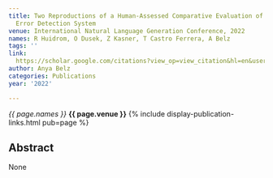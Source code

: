 ```yaml
---
title: Two Reproductions of a Human-Assessed Comparative Evaluation of a Semantic
  Error Detection System
venue: International Natural Language Generation Conference, 2022
names: R Huidrom, O Dusek, Z Kasner, T Castro Ferrera, A Belz
tags: ''
link: 
  https://scholar.google.com/citations?view_op=view_citation&hl=en&user=trwwiW4AAAAJ&pagesize=100&sortby=pubdate&citation_for_view=trwwiW4AAAAJ:hkOj_22Ku90C
author: Anya Belz
categories: Publications
year: '2022'

---
```


*{{ page.names }}*
**{{ page.venue }}**
{% include display-publication-links.html pub=page %}
## Abstract

None